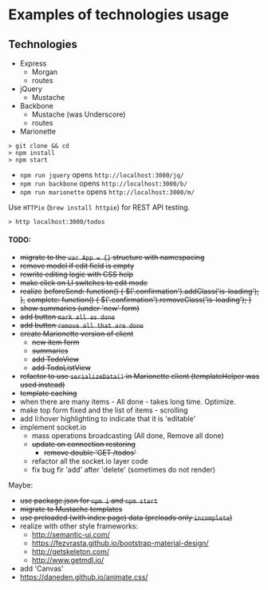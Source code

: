 # Examples of technologies usage

## Technologies

- Express
  - Morgan
  - routes
- jQuery
  - Mustache
- Backbone
  - Mustache (was Underscore)
  - routes
- Marionette

```
> git clone && cd
> npm install
> npm start
```
- `npm run jquery` opens `http://localhost:3000/jq/`
- `npm run backbone` opens `http://localhost:3000/b/`
- `npm run marionette` opens `http://localhost:3000/m/`

Use `HTTPie` (`brew install httpie`) for REST API testing.
```
> http localhost:3000/todos
```

#### TODO:
- ~~migrate to the `var App = {}` structure with namespacing~~
- ~~remove model if edit field is empty~~
- ~~rewrite editing logic with CSS help~~
- ~~make click on LI switches to edit mode~~
- ~~realize~~
  ~~beforeSend: function() { $('.confirmation').addClass('is-loading'); },~~
  ~~complete: function() { $('.confirmation').removeClass('is-loading'); }~~
- ~~show summaries (under 'new' form)~~
- ~~add button `mark all as done`~~
- ~~add button `remove all that are done`~~
- ~~create Marionette version of client~~
  - ~~new item form~~
  - ~~summaries~~
  - ~~add TodoView~~
  - ~~add TodoListView~~
- ~~refactor to use `serializeData()` in Marionette client (templateHelper was used instead)~~
- ~~template caching~~
- when there are many items - All done - takes long time. Optimize.
- make top form fixed and the list of items - scrolling
- add li:hover highlighting to indicate that it is 'editable'
- implement socket.io
  - mass operations broadcasting (All done, Remove all done)
  - ~~update on connection restoring~~
    - ~~remove double 'GET /todos'~~
  - refactor all the socket.io layer code
  - fix bug fir 'add' after 'delete' (sometimes do not render)

Maybe:
- ~~use package.json for `npm i` and `npm start`~~
- ~~migrate to Mustache templates~~
- ~~use preloaded (with index page) data (preloads only `incomplete`)~~
- realize with other style frameworks:
  - http://semantic-ui.com/
  - https://fezvrasta.github.io/bootstrap-material-design/
  - http://getskeleton.com/
  - http://www.getmdl.io/
- add 'Canvas'
- https://daneden.github.io/animate.css/
